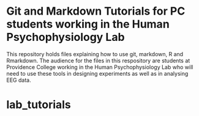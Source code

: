# Git and Markdown Tutorials for PC students working in the Human Psychophysiology Lab

This repository holds files explaining how to use git, markdown, R and Rmarkdown.  The audience for the files in this respository are students at Providence College working in the Human Psychophysiology Lab who will need to use these tools in designing experiments as well as in analysing EEG data.
# lab_tutorials
